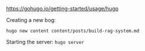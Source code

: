 https://gohugo.io/getting-started/usage/hugo

Creating a new bog:
```
hugo new content content/posts/build-rag-system.md
```

Starting the server:
``hugo server
``

